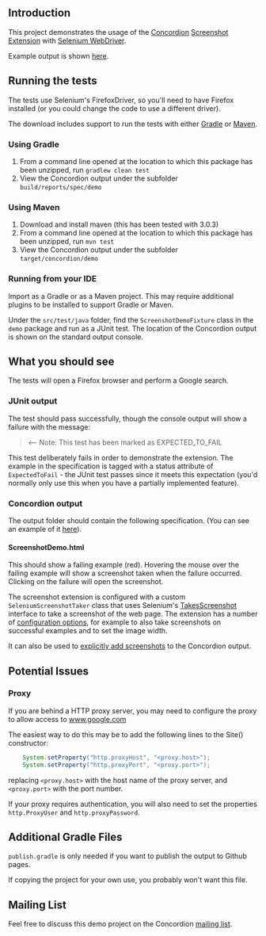 Introduction
------------------

This project demonstrates the usage of the [Concordion](http://concordion.org) [Screenshot Extension](http://github.com/concordion/concordion-screenshot-extension) with [Selenium WebDriver](http://docs.seleniumhq.org/projects/webdriver/).

Example output is shown [here](http://concordion.github.io/concordion-screenshot-extension-demo/spec/demo/ScreenshotDemo.html).
    
Running the tests
---------------------------

The tests use Selenium's FirefoxDriver, so you'll need to have Firefox installed (or you could change the code to use a different driver).
    
The download includes support to run the tests with either <a href="http://www.gradle.org/">Gradle</a> or <a href="http://maven.apache.org/">Maven</a>.  
    
### Using Gradle
1. From a command line opened at the location to which this package has been unzipped, run `gradlew clean test`
1. View the Concordion output under the subfolder `build/reports/spec/demo`
    
### Using Maven
1. Download and install maven (this has been tested with 3.0.3)
1. From a command line opened at the location to which this package has been unzipped, run `mvn test`
1. View the Concordion output under the subfolder `target/concordion/demo`

### Running from your IDE
Import as a Gradle or as a Maven project. This may require additional plugins to be installed to support Gradle or Maven.

Under the `src/test/java` folder, find the `ScreenshotDemoFixture` class in the `demo` package and run as a JUnit test. The location of the Concordion output is shown on the standard output console.


What you should see
--------------------------------
The tests will open a Firefox browser and perform a Google search.
    
### JUnit output
The test should pass successfully, though the console output will show a failure with the message:

> <-- Note: This test has been marked as EXPECTED_TO_FAIL

This test deliberately fails in order to demonstrate the extension.  The example in the specification is tagged with a status attribute of `ExpectedToFail` - the JUnit test passes since it meets this expectation (you'd normally only use this when you have a partially implemented feature).

### Concordion output
The output folder should contain the following specification. (You can see an example of it [here](http://concordion.github.io/concordion-screenshot-extension-demo/spec/demo/ScreenshotDemo.html)).

#### ScreenshotDemo.html
This should show a failing example (red). Hovering the mouse over the failing example will show a screenshot taken when the failure occurred. Clicking on the failure will open the screenshot.

The screenshot extension is configured with a custom `SeleniumScreenshotTaker` class that uses Selenium's [TakesScreenshot](http://selenium.googlecode.com/svn/trunk/docs/api/java/org/openqa/selenium/TakesScreenshot.html) interface to take a screenshot of the web page.  The extension has a number of [configuration options](https://github.com/concordion/concordion-screenshot-extension#configuration), for example to also take screenshots on successful examples and to set the image width.

It can also be used to [explicitly add screenshots](https://github.com/concordion/concordion-screenshot-extension#explicitly-adding-screenshots-to-the-output) to the Concordion output.
    
Potential Issues
------------------------
### Proxy

If you are behind a HTTP proxy server, you may need to configure the proxy to allow access to www.google.com

The easiest way to do this may be to add the following lines to the Site() constructor:

```java
    System.setProperty("http.proxyHost", "<proxy.host>");
    System.setProperty("http.proxyPort", "<proxy.port>");
```    

replacing `<proxy.host>` with the host name of the proxy server, and `<proxy.port>` with the port number.

If your proxy requires authentication, you will also need to set the properties `http.ProxyUser` and `http.proxyPassword`.

Additional Gradle Files
-----------------------
`publish.gradle` is only needed if you want to publish the output to Github pages.

If copying the project for your own use, you probably won't want this file.

Mailing List
-----------------
Feel free to discuss this demo project on the Concordion [mailing list](https://groups.google.com/d/forum/concordion).